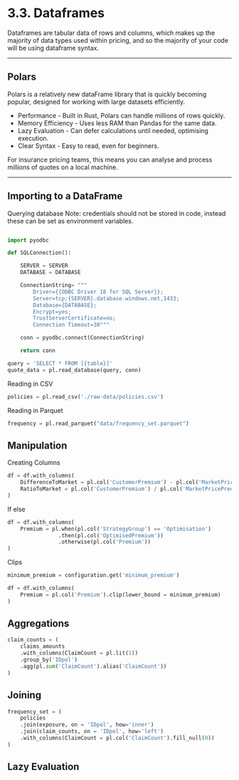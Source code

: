 # 3.3. Dataframes

Dataframes are tabular data of rows and columns, which makes up the majority of data types used within pricing, and so the majority of your code will be using dataframe syntax.

---

## Polars

Polars is a relatively new dataFrame library that is quickly becoming popular, designed for working with large datasets efficiently.

- Performance - Built in Rust, Polars can handle millions of rows quickly.
- Memory Efficiency - Uses less RAM than Pandas for the same data.
- Lazy Evaluation - Can defer calculations until needed, optimising execution.
- Clear Syntax - Easy to read, even for beginners.

For insurance pricing teams, this means you can analyse and process millions of quotes on a local machine.

---

## Importing to a DataFrame

Querying database
Note: credentials should not be stored in code, instead these can be set as environment variables.

```python

import pyodbc

def SQLConnection():

    SERVER = SERVER
    DATABASE = DATABASE

    ConnectionString= """
        Driver={{ODBC Driver 18 for SQL Server}};
        Server=tcp:{SERVER}.database.windows.net,1433;
        Database={DATABASE};
        Encrypt=yes;
        TrustServerCertificate=no;
        Connection Timeout=30"""

    conn = pyodbc.connect(ConnectionString) 

    return conn

query = 'SELECT * FROM [{table}]'
quote_data = pl.read_database(query, conn)

```

Reading in CSV

```python
policies = pl.read_csv('./raw-data/policies.csv')
```

Reading in Parquet

```python
frequency = pl.read_parquet("data/frequency_set.parquet")
```

## Manipulation

Creating Columns

```python
df = df.with_columns(
    DifferenceToMarket = pl.col('CustomerPremium') - pl.col('MarketPricePrediction'),
    RatioToMarket = pl.col('CustomerPremium') / pl.col('MarketPricePrediction')
)
```
If else

```python
df = df.with_columns(
    Premium = pl.when(pl.col('StrategyGroup') == 'Optimisation')
                .then(pl.col('OptimisedPremium'))
                .otherwise(pl.col('Premium'))
)
```

Clips

```python
minimum_premium = configuration.get('minimum_premium')

df = df.with_columns(
    Premium = pl.col('Premium').clip(lower_bound = minimum_premium)
)
```

## Aggregations

```python
claim_counts = (
    claims_amounts
    .with_columns(ClaimCount = pl.lit(1))
    .group_by('IDpol')
    .agg(pl.sum('ClaimCount').alias('ClaimCount'))
)
```

## Joining

```python
frequency_set = (
    policies
    .join(exposure, on = 'IDpol', how='inner')
    .join(claim_counts, on = 'IDpol', how='left')
    .with_columns(ClaimCount = pl.col('ClaimCount').fill_null(0))
)
```

## Lazy Evaluation

